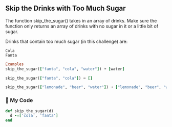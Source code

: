 ## Skip the Drinks with Too Much Sugar

The function skip_the_sugar() takes in an array of drinks. Make sure the function only returns an array of drinks with no sugar in it or a little bit of sugar.

Drinks that contain too much sugar (in this challenge) are:
```
Cola
Fanta
```
```ruby
Examples
skip_the_sugar(["fanta", "cola", "water"]) ➞ [water]

skip_the_sugar(["fanta", "cola"]) ➞ []

skip_the_sugar(["lemonade", "beer", "water"]) ➞ ["lemonade", "beer", "water"]
```
### :gem: My Code
```ruby
def skip_the_sugar(d)
  d -=['cola', 'fanta']
end
```
